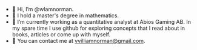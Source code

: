 - 👋 Hi, I’m @wlamnorman.
- 👀 I hold a master's degree in mathematics.
- 🌱 I’m currently working as a quantitative analyst at Abios Gaming AB. In my spare time I use github for exploring concepts that I read about in books, articles or come up with myself.
- :email: You can contact me at vvilliamnorman@gmail.com.

<!---
wlamnorman/wlamnorman is a ✨ special ✨ repository because its `README.md` (this file) appears on your GitHub profile.
You can click the Preview link to take a look at your changes.
--->
